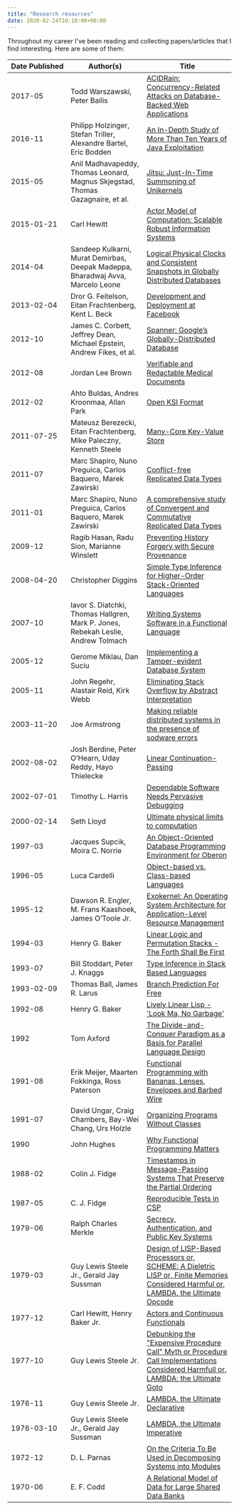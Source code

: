 ```yaml
---
title: "Research resources"
date: 2020-02-24T10:10:00+00:00
---
```

Throughout my career I've been reading and collecting papers/articles that I find interesting.  Here are some of them:

Date&nbsp;Published | Author(s)                                                                         | Title
------------------- | --------------------------------------------------------------------------------- | ------------------------------------------------------------------------------------------------------------------------------------------------------------ |
2017-05             | Todd Warszawski, Peter Bailis                                                     | [ACIDRain: Concurrency-Related Attacks on Database-Backed Web Applications](2017-05-acidrain-sigmod2017.pdf)
2016-11             | Philipp Holzinger, Stefan Triller, Alexandre Bartel, Eric Bodden                  | [An In-Depth Study of More Than Ten Years of Java Exploitation](./2016-10-holzinger2016java.pdf)
2015-05             | Anil Madhavapeddy, Thomas Leonard, Magnus Skjegstad, Thomas Gazagnaire, et al.    | [Jitsu: Just-In-Time Summoning of Unikernels](2015-05-nsdi-jitsu.pdf)
2015-01-21          | Carl Hewitt                                                                       | [Actor Model of Computation: Scalable Robust Information Systems](./2015-01-21-1008.1459.pdf)
2014-04             | Sandeep Kulkarni, Murat Demirbas, Deepak Madeppa, Bharadwaj Avva, Marcelo Leone   | [Logical Physical Clocks and Consistent Snapshots in Globally Distributed Databases](./2014-04-logical-physical-clocks.pdf)
2013-02-04          | Dror G. Feitelson, Eitan Frachtenberg, Kent L. Beck                               | [Development and Deployment at Facebook](./2013-02-04-devops.pdf)
2012-10             | James C. Corbett, Jeffrey Dean, Michael Epstein, Andrew Fikes, et al.             | [Spanner: Google’s Globally-Distributed Database](./2012-10-spanner-osdi2012.pdf)
2012-08             | Jordan Lee Brown                                                                  | [Verifiable and Redactable Medical Documents](./2012-08-brown_jordan_l_masters.pdf)
2012-02             | Ahto Buldas, Andres Kroonmaa, Allan Park                                          | [Open KSI Format](./2012-02-openksi_format-1.pdf)
2011-07-25          | Mateusz Berezecki, Eitan Frachtenberg, Mike Paleczny, Kenneth Steele              | [Many-Core Key-Value Store](2011-07-25-tile-pro-key-value-store.pdf)
2011-07             | Marc Shapiro, Nuno Preguica, Carlos Baquero, Marek Zawirski                       | [Conflict-free Replicated Data Types](./2011-07-CRDTs_SSS.pdf)
2011-01             | Marc Shapiro, Nuno Preguica, Carlos Baquero, Marek Zawirski                       | [A comprehensive study of Convergent and Commutative Replicated Data Types](./2011-01-techreport.pdf)
2009-12             | Ragib Hasan, Radu Sion, Marianne Winslett                                         | [Preventing History Forgery with Secure Provenance](./2009-12-hasan2009.pdf)
2008-04-20          | Christopher Diggins                                                               | [Simple Type Inference for Higher-Order Stack-Oriented Languages](2008-04-20-simple-type-inference.pdf)
2007-10             | Iavor S. Diatchki, Thomas Hallgren, Mark P. Jones, Rebekah Leslie, Andrew Tolmach | [Writing Systems Software in a Functional Language](./2007-10-plos07.pdf)
2005-12             | Gerome Miklau, Dan Suciu                                                          | [Implementing a Tamper-evident Database System](./2005-12-implementing-a-tamper-evident-database-system.pdf)
2005-11             | John Regehr, Alastair Reid, Kirk Webb                                             | [Eliminating Stack Overflow by Abstract Interpretation](./2005-11-stacktool-submit.pdf)
2003-11-20          | Joe Armstrong                                                                     | [Making reliable distributed systems in the presence of sodware errors](./2003-11-20-armstrong_thesis_2003.pdf)
2002-08-02          | Josh Berdine, Peter O’Hearn, Uday Reddy, Hayo Thielecke                           | [Linear Continuation-Passing](./2002-08-02-LinCP.pdf)
2002-07-01          | Timothy L. Harris                                                                 | [Dependable Software Needs Pervasive Debugging](./2002-07-01-tim-harris-sigops.pdf)
2000-02-14          | Seth Lloyd                                                                        | [Ultimate physical limits to computation](./2000-02-14-ultimate-physical-limits.pdf)
1997-03             | Jacques Supcik, Moira C. Norrie                                                   | [An Object-Oriented Database Programming Environment for Oberon](./1997-03-JMLC97.pdf)
1996-05             | Luca Cardelli                                                                     | [Object-based vs. Class-based Languages](./1996-05-Class-based-vs-Object-based-Languages.pdf)
1995-12             | Dawson R. Engler, M. Frans Kaashoek, James O’Toole Jr.                            | [Exokernel: An Operating System Architecture for Application-Level Resource Management](./1995-12-engler95exokernel.pdf)
1994-03             | Henry G. Baker                                                                    | [Linear Logic and Permutation Stacks - The Forth Shall Be First](./1994-03-ForthStack.pdf)
1993-07             | Bill Stoddart, Peter J. Knaggs                                                    | [Type Inference in Stack Based Languages](./1993-07-fac-type.pdf)
1993-02-09          | Thomas Ball, James R. Larus                                                       | [Branch Prediction For Free](./1993-02-09-ball93branch.pdf)
1992-08             | Henry G. Baker                                                                    | [Lively Linear Lisp - 'Look Ma, No Garbage'](./1992-08-LinearLisp.pdf)
1992                | Tom Axford                                                                        | [The Divide-and-Conquer Paradigm as a Basis for Parallel Language Design](./1992-divide-and-conquer92.pdf)
1991-08             | Erik Meijer, Maarten Fokkinga, Ross Paterson                                      | [Functional Programming with Bananas, Lenses, Envelopes and Barbed Wire](./1991-08-functional-programming-with-bananas-lenses-envelopes-and-barbed-wire.pdf)
1991-07             | David Ungar, Craig Chambers, Bay-Wei Chang, Urs Holzle                            | [Organizing Programs Without Classes](1991-07-organizing-programs-without-classes.pdf)
1990                | John Hughes                                                                       | [Why Functional Programming Matters](./1990-whyfp90.pdf)
1988-02             | Colin J. Fidge                                                                    | [Timestamps in Message-Passing Systems That Preserve the Partial Ordering](./1988-02-fidge88timestamps.pdf)
1987-05             | C. J. Fidge                                                                       | [Reproducible Tests in CSP](./1987-05-fidge87a.pdf)
1979-06             | Ralph Charles Merkle                                                              | [Secrecy, Authentication, and Public Key Systems](./1979-06-Thesis1979.pdf)
1979-03             | Guy Lewis Steele Jr., Gerald Jay Sussman                                          | [Design of LISP-Based Processors or, SCHEME: A Dieletric LISP or, Finite Memories Considered Harmful or, LAMBDA, the Ultimate Opcode](./1979-03-AIM-514.pdf)
1977-12             | Carl Hewitt, Henry Baker Jr.                                                      | [Actors and Continuous Functionals](./1977-12-MIT-LCS-TR-194.pdf)
1977-10             | Guy Lewis Steele Jr.                                                              | [Debunking the "Expensive Procedure Call" Myth or Procedure Call Implementations Considered Harmfull or, LAMBDA: the Ultimate Goto](./1977-10-AIM-443.pdf)
1976-11             | Guy Lewis Steele Jr.                                                              | [LAMBDA, the Ultimate Declarative](./1976-11-AIM-379.pdf)
1976-03-10          | Guy Lewis Steele Jr., Gerald Jay Sussman                                          | [LAMBDA, the Ultimate Imperative](./1976-03-10-AIM-353.pdf)
1972-12             | D. L. Parnas                                                                      | [On the Criteria To Be Used in Decomposing Systems into Modules](./1972-12-criteria.pdf)
1970-06             | E. F. Codd                                                                        | [A Relational Model of Data for Large Shared Data Banks](./1970-06-codd.pdf)
